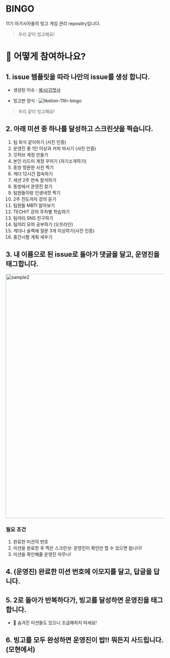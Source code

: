 # BINGO
11기 아기사자들의 빙고 게임 관리 repositry입니다.

> 우리 같이 빙고해요!

# 🙋 어떻게 참여하나요?

## 1. issue 템플릿을 따라 나만의 issue를 생성 합니다.

- 생성된 이슈 : [예시/김멋사](https://github.com/hufslion11th/BINGO/issues/2)

- 빙고판 양식 :
![likelion-11th-bingo](https://user-images.githubusercontent.com/60145951/159075020-816d28ff-d829-4d05-821d-524f1cfac48f.png)

> 우리 같이 빙고해요!

## 2. 아래 미션 중 하나를 달성하고 스크린샷을 찍습니다.

1. 팀 회식 같이하기 (사진 인증)
1. 운영진 중 1인 이상과 커피 마시기 (사진 인증)
1. 깃허브 계정 만들기
1. 본인 리드미 계정 꾸미기 (자기소개하기)
1. 동방 방문한 사진 찍기
1. 게더 12시간 접속하기
1. 세션 2주 연속 참석하기
1. 동방에서 운영진 찾기
1. 팀원들이랑 인생네컷 찍기
1. 2주 진도까지 강의 듣기
1. 팀원들 MBTI 알아보기
1. TECHIT 강의 주차별 학습하기
1. 팀끼리 SNS 친구하기
1. 팀끼리 모여 공부하기 (오프라인)
1. 게더나 슬랙에 질문 3개 이상하기(사진 인증)
1. 중간시험 계획 세우기



## 3. 내 이름으로 된 issue로 돌아가 댓글을 달고, 운영진을 태그합니다.
<img width="773" alt="sample2" src="https://user-images.githubusercontent.com/81296203/226083540-e3041b24-5007-46fb-bf1d-643603f9ee01.png">


### 필요 조건
1. 완료한 미션의 번호
2. 미션을 완료한 후 찍은 스크린샷: 운영진이 확인만 할 수 있으면 됩니다!
3. 미션을 확인해줄 운영진 아무나!

## 4. (운영진) 완료한 미션 번호에 이모지를 달고, 답글을 답니다.

## 5. 2로 돌아가 반복하다가, 빙고를 달성하면 운영진을 태그합니다.

- :rocket: 숨겨진 미션들도 있으니 조급해하지 마세요!

## 6. 빙고를 모두 완성하면 운영진이 밥!! 뭐든지 사드립니다.(모현에서)

